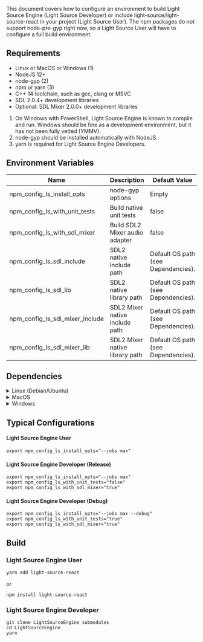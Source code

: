 This document covers how to configure an environment to build Light Source Engine (Light Source Developer) or include 
light-source/light-source-react in your project (Light Source User). The npm packages do not support
node-pre-gyp right now, so a Light Source User will have to configure a full build environment.

## Requirements

- Linux or MacOS or Windows (1)
- NodeJS 12+
- node-gyp (2)
- npm or yarn (3)
- C++ 14 toolchain, such as gcc, clang or MSVC
- SDL 2.0.4+ development libraries
- Optional: SDL Mixer 2.0.0+ development libraries

1. On Windows with PowerShell, Light Source Engine is known to compile and run. Windows should be fine as a development environment, but it has not been fully vetted (YMMV).
2. node-gyp should be installed automatically with NodeJS.
3. yarn is required for Light Source Engine Developers. 

## Environment Variables

| Name                            | Description                    | Default Value                       |
|---------------------------------|--------------------------------|-------------------------------------|
| npm_config_ls_install_opts      | node-gyp options               | Empty                               |
| npm_config_ls_with_unit_tests   | Build native unit tests        | false                               |
| npm_config_ls_with_sdl_mixer    | Build SDL2 Mixer audio adapter | false                               |
| npm_config_ls_sdl_include       | SDL2 native include path       | Default OS path (see Dependencies). |
| npm_config_ls_sdl_lib           | SDL2 native library path       | Default OS path (see Dependencies). |
| npm_config_ls_sdl_mixer_include | SDL2 Mixer native include path | Default OS path (see Dependencies). |
| npm_config_ls_sdl_mixer_lib     | SDL2 Mixer native library path | Default OS path (see Dependencies). |

## Dependencies

<details>
    <summary>Linux (Debian/Ubuntu)</summary>
  
    ### Install
    
    ```
    sudo apt-get install libsdl2-dev libsdl2-2.0-0
    ```
    ```
    # codecs
    sudo apt-get install libmikmod-dev libfishsound1-dev libsmpeg-dev liboggz2-dev libflac-dev libfluidsynth-dev
    # SDL Mixer
    sudo apt-get install libsdl2-mixer-dev libsdl2-mixer-2.0-0
    ```
    
    ### Environment Variable Defaults
    
    | Environment Variable            | Value                        |
    |---------------------------------|------------------------------|
    | npm_config_ls_sdl_include       | /usr/include/SDL2            |
    | npm_config_ls_sdl_lib           | /usr/lib/$(gcc -dumpmachine) |
    | npm_config_ls_sdl_mixer_include | /usr/include/SDL2            |
    | npm_config_ls_sdl_mixer_lib     | /usr/lib/$(gcc -dumpmachine) |
</details>

<details>
    <summary>MacOS</summary>
  
    ### Install
    
    ```
    brew install sdl2
    ```
    ```
    brew install sdl2_mixer
    ```
    
    ### Environment Variable Defaults
    
    | Environment Variable            | Value                        |
    |---------------------------------|------------------------------|
    | npm_config_ls_sdl_include       | /usr/local/include/SDL2      |
    | npm_config_ls_sdl_lib           | /usr/local/lib               |
    | npm_config_ls_sdl_mixer_include | /usr/local/include/SDL2      |
    | npm_config_ls_sdl_mixer_lib     | /usr/local/lib               |
</details>

<details>
    <summary>Windows</summary>
  
    ### Install
    
    - [Download SDL2 MSVC development libraries](https://www.libsdl.org/download-2.0.php)
    - Extract to user home.
    - [Download SDL Mixer MSVC development libraries](https://www.libsdl.org/projects/SDL_mixer/)
    - Extract to user home.
    
    ### Environment Variable Defaults
    
    | Environment Variable            | Value                               |
    |---------------------------------|-------------------------------------|
    | npm_config_ls_sdl_include       | %USERPROFILE%\\SDL2\\include        |
    | npm_config_ls_sdl_lib           | %USERPROFILE%\\SDL2\\lib\\x64       |
    | npm_config_ls_sdl_mixer_include | %USERPROFILE%\\SDL2_mixer\\include  |
    | npm_config_ls_sdl_mixer_lib     | %USERPROFILE%\\SDL2_mixer\\lib\\x64 |
</details>

## Typical Configurations

#### Light Source Engine User

```
export npm_config_ls_install_opts="--jobs max"
```

#### Light Source Engine Developer (Release)

```
export npm_config_ls_install_opts="--jobs max"
export npm_config_ls_with_unit_tests="false"
export npm_config_ls_with_sdl_mixer="true"
```
#### Light Source Engine Developer (Debug)

```
export npm_config_ls_install_opts="--jobs max --debug"
export npm_config_ls_with_unit_tests="true"
export npm_config_ls_with_sdl_mixer="true"
```

## Build

### Light Source Engine User

```
yarn add light-source-react
```
or
```
npm install light-source-react
```

### Light Source Engine Developer

```
git clone LightSourceEngine submodules
cd LightSourceEngine
yarn
```
